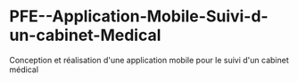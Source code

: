 # PFE--Application-Mobile-Suivi-d-un-cabinet-Medical
 Conception et réalisation d'une application mobile pour le suivi d'un  cabinet médical
